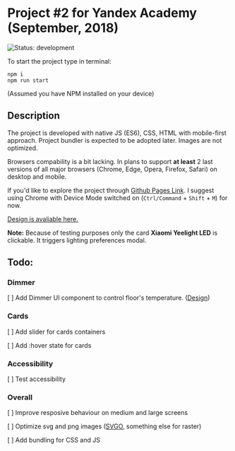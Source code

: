 # Project \#2 for Yandex Academy (September, 2018) 

![Status: development](https://img.shields.io/badge/status-development-brightgreen.svg)

To start the project type in terminal:

```
npm i
npm run start
```
(Assumed you have NPM installed on your device)

## Description

The project is developed with native JS (ES6), CSS, HTML with mobile-first approach. Project bundler is expected to be adopted later. Images are not optimized. 

Browsers compability is a bit lacking. In plans to support **at least** 2 last versions of all major browsers (Chrome, Edge, Opera, Firefox, Safari) on desktop and mobile. 

If you'd like to explore the project through [Github Pages Link](yandex-entrance-task-2). I suggest using Chrome with Device Mode switched on (`Ctrl/Command` + `Shift` + `M`) for now.

[Design is avaliable here.](https://yandex-shri-2018.github.io/entrance-task-2-2/guide/)

**Note:** Because of testing purposes only the card **Xiaomi Yeelight LED** is clickable. It triggers lighting preferences modal.

## Todo:

### Dimmer
[ ] Add Dimmer UI component to control floor's temperature. ([Design](https://yandex-shri-2018.github.io/entrance-task-2-2/guide/#artboard0))

### Cards
[ ] Add slider for cards containers

[ ] Add :hover state for cards

### Accessibility

[ ] Test accessibility

### Overall
[ ] Improve resposive behaviour on medium and large screens

[ ] Optimize svg and png images ([SVGO](https://imageoptim.com/mac), something else for raster)

[ ] Add bundling for CSS and JS
